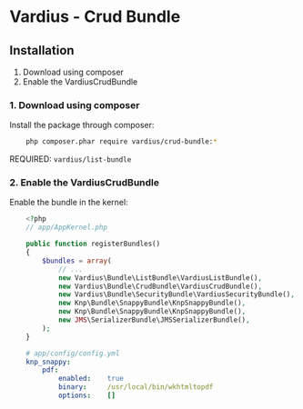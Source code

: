 Vardius - Crud Bundle
======================================

Installation
----------------
1. Download using composer
2. Enable the VardiusCrudBundle


### 1. Download using composer

Install the package through composer:

``` bash
    php composer.phar require vardius/crud-bundle:*
```

REQUIRED: `vardius/list-bundle`

### 2. Enable the VardiusCrudBundle
Enable the bundle in the kernel:

``` php
    <?php
    // app/AppKernel.php

    public function registerBundles()
    {
        $bundles = array(
            // ...
            new Vardius\Bundle\ListBundle\VardiusListBundle(),
            new Vardius\Bundle\CrudBundle\VardiusCrudBundle(),
            new Vardius\Bundle\SecurityBundle\VardiusSecurityBundle(),
            new Knp\Bundle\SnappyBundle\KnpSnappyBundle(),
            new Knp\Bundle\SnappyBundle\KnpSnappyBundle(),
            new JMS\SerializerBundle\JMSSerializerBundle(),
        );
    }
```

``` yml
    # app/config/config.yml
    knp_snappy:
        pdf:
            enabled:    true
            binary:     /usr/local/bin/wkhtmltopdf
            options:    []
```
